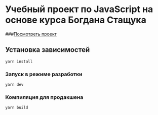 # Учебный проект по JavaScript на основе курса Богдана Стащука

###[Посмотреть проект](https://eugene-gif.github.io/js-course/index.html)

## Установка зависимостей
```
yarn install
```

### Запуск в режиме разработки
```
yarn dev
```

### Компиляция для продакшена
```
yarn build
```
